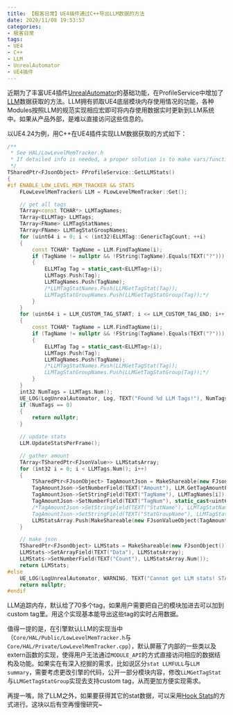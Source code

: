 ```yaml
---
title: 【极客日常】UE4插件通过C++导出LLM数据的方法
date: 2020/11/08 19:53:57
categories:
- 极客日常
tags:
- UE4
- C++
- LLM
- UnrealAutomator
- UE4插件
---
```


近期为了丰富UE4插件[UnrealAutomator](https://github.com/utmhikari/UnrealAutomator)的基础功能，在ProfileService中增加了[LLM](https://docs.unrealengine.com/en-US/Programming/Development/Tools/LowLevelMemoryTracker/index.html)数据获取的方法。LLM拥有抓取UE4底层模块内存使用情况的功能，各种Modules按照LLM的规范实现相应宏即可将内存使用数据实时更新到LLM系统中。如果从产品外部，是难以直接访问这些信息的。

以UE4.24为例，用C++在UE4插件实现LLM数据获取的方式如下：

<!-- more -->

```cpp
/**
 * See HAL/LowLevelMemTracker.h
 * If detailed info is needed, a proper solution is to make vars/functions explicitly in LLM.h/.cpp
 */
TSharedPtr<FJsonObject> FProfileService::GetLLMStats()
{
#if ENABLE_LOW_LEVEL_MEM_TRACKER && STATS
    FLowLevelMemTracker& LLM = FLowLevelMemTracker::Get();

    // get all tags
    TArray<const TCHAR*> LLMTagNames;
    TArray<ELLMTag> LLMTags;
    TArray<FName> LLMTagStatNames;
    TArray<FName> LLMTagStatGroupNames;
    for (uint64 i = 0; i < (int32)ELLMTag::GenericTagCount; ++i)
    {
        const TCHAR* TagName = LLM.FindTagName(i);
        if (TagName != nullptr && !FString(TagName).Equals(TEXT("?")))
        {
            ELLMTag Tag = static_cast<ELLMTag>(i);
            LLMTags.Push(Tag);
            LLMTagNames.Push(TagName);
            /*LLMTagStatNames.Push(LLMGetTagStat(Tag));
            LLMTagStatGroupNames.Push(LLMGetTagStatGroup(Tag));*/
        }
    }
    for (uint64 i = LLM_CUSTOM_TAG_START; i <= LLM_CUSTOM_TAG_END; i++)
    {
        const TCHAR* TagName = LLM.FindTagName(i);
        if (TagName != nullptr && !FString(TagName).Equals(TEXT("?")))
        {
            ELLMTag Tag = static_cast<ELLMTag>(i);
            LLMTags.Push(Tag);
            LLMTagNames.Push(TagName);
            /*LLMTagStatNames.Push(LLMGetTagStat(Tag));
            LLMTagStatGroupNames.Push(LLMGetTagStatGroup(Tag));*/
        }
    }
    int32 NumTags = LLMTags.Num();
    UE_LOG(LogUnrealAutomator, Log, TEXT("Found %d LLM Tags!"), NumTags);
    if (NumTags == 0)
    {
        return nullptr;
    }

    // update stats
    LLM.UpdateStatsPerFrame();

    // gather amount
    TArray<TSharedPtr<FJsonValue>> LLMStatsArray;
    for (int32 i = 0; i < LLMTags.Num(); i++)
    {
        TSharedPtr<FJsonObject> TagAmountJson = MakeShareable(new FJsonObject());
        TagAmountJson->SetNumberField(TEXT("Amount"), LLM.GetTagAmountForTracker(ELLMTracker::Default, LLMTags[i]));
        TagAmountJson->SetStringField(TEXT("TagName"), LLMTagNames[i]);
        TagAmountJson->SetNumberField(TEXT("TagNum"), static_cast<uint64>(LLMTags[i]));
        /*TagAmountJson->SetStringField(TEXT("StatName"), LLMTagStatNames[i].ToString());
        TagAmountJson->SetStringField(TEXT("StatGroupName"), LLMTagStatGroupNames[i].ToString());*/
        LLMStatsArray.Push(MakeShareable(new FJsonValueObject(TagAmountJson)));
    }

    // make json
    TSharedPtr<FJsonObject> LLMStats = MakeShareable(new FJsonObject());
    LLMStats->SetArrayField(TEXT("Data"), LLMStatsArray);
    LLMStats->SetNumberField(TEXT("Count"), LLMStatsArray.Num());
    return LLMStats;
#else
    UE_LOG(LogUnrealAutomator, WARNING, TEXT("Cannot get LLM stats! STATS or ENABLE_LOW_LEVEL_MEM_TRACKER macro not enabled!"));
    return nullptr;
#endif
```

LLM追踪内存，默认给了70多个tag，如果用户需要把自己的模块加进去可以加到custom tag里。用这个实现基本能导出这些tag的实时占用数据。

值得一提的是，在引擎默认LLM的实现当中（`Core/HAL/Public/LowLevelMemTracker.h`与`Core/HAL/Private/LowLevelMemTracker.cpp`），默认屏蔽了内部的一些类以及extern函数的实现，使得用户无法通过`MODULE_API`的方式直接访问相应的数据结构及功能。如果实在有深入挖掘的需求，比如说区分`stat LLMFULL`与`LLM summary`，需要考虑更改引擎的代码，公开一部分模块内容，修改`LLMGetTagStat`与`LLMGetTagStatGroup`实现去支持custom tag，从而更加方便实现需求。

再提一嘴，除了LLM之外，如果要获得其它的stat数据，可以采用[Hook Stats](https://answers.unrealengine.com/questions/550271/saving-stats-to-file.html?sort=oldest)的方式进行。这块以后有空再慢慢研究~

